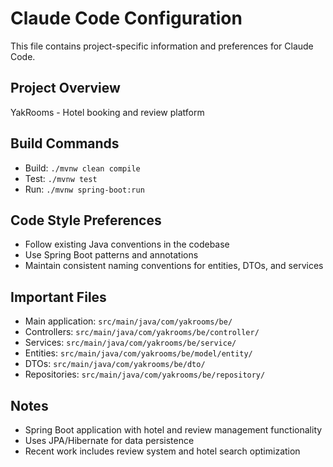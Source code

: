# Claude Code Configuration

This file contains project-specific information and preferences for Claude Code.

## Project Overview
YakRooms - Hotel booking and review platform

## Build Commands
- Build: `./mvnw clean compile`
- Test: `./mvnw test`
- Run: `./mvnw spring-boot:run`

## Code Style Preferences
- Follow existing Java conventions in the codebase
- Use Spring Boot patterns and annotations
- Maintain consistent naming conventions for entities, DTOs, and services

## Important Files
- Main application: `src/main/java/com/yakrooms/be/`
- Controllers: `src/main/java/com/yakrooms/be/controller/`
- Services: `src/main/java/com/yakrooms/be/service/`
- Entities: `src/main/java/com/yakrooms/be/model/entity/`
- DTOs: `src/main/java/com/yakrooms/be/dto/`
- Repositories: `src/main/java/com/yakrooms/be/repository/`

## Notes
- Spring Boot application with hotel and review management functionality
- Uses JPA/Hibernate for data persistence
- Recent work includes review system and hotel search optimization